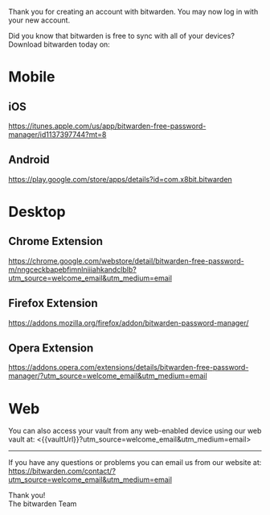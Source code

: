 ﻿Thank you for creating an account with bitwarden. You may now log in with your new account.

Did you know that bitwarden is free to sync with all of your devices? Download bitwarden today on:

Mobile
============

## iOS
<https://itunes.apple.com/us/app/bitwarden-free-password-manager/id1137397744?mt=8>

## Android
<https://play.google.com/store/apps/details?id=com.x8bit.bitwarden>

Desktop
============

## Chrome Extension
<https://chrome.google.com/webstore/detail/bitwarden-free-password-m/nngceckbapebfimnlniiiahkandclblb?utm_source=welcome_email&utm_medium=email>

## Firefox Extension
<https://addons.mozilla.org/firefox/addon/bitwarden-password-manager/>

## Opera Extension
<https://addons.opera.com/extensions/details/bitwarden-free-password-manager/?utm_source=welcome_email&utm_medium=email>

Web
============

You can also access your vault from any web-enabled device using our web vault at: <{{vaultUrl}}?utm_source=welcome_email&utm_medium=email>

------------

If you have any questions or problems you can email us from our website at:
<https://bitwarden.com/contact/?utm_source=welcome_email&utm_medium=email>

Thank you!  
The bitwarden Team
